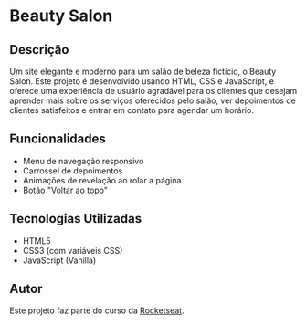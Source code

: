 # Beauty Salon

## Descrição
Um site elegante e moderno para um salão de beleza fictício, o Beauty Salon. Este projeto é desenvolvido usando HTML, CSS e JavaScript, e oferece uma experiência de usuário agradável para os clientes que desejam aprender mais sobre os serviços oferecidos pelo salão, ver depoimentos de clientes satisfeitos e entrar em contato para agendar um horário.

## Funcionalidades
- Menu de navegação responsivo
- Carrossel de depoimentos
- Animações de revelação ao rolar a página
- Botão "Voltar ao topo"

## Tecnologias Utilizadas
- HTML5
- CSS3 (com variáveis CSS)
- JavaScript (Vanilla)

## Autor
Este projeto faz parte do curso da [Rocketseat](https://rocketseat.com.br).
